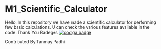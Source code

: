 # M1_Scientific_Calculator
Hello,
In this repository we have made a scientific calculator for performing few basic calculations.
U can check the various features available in the code.
Thank You
Badeges
<a href="https://app.codiga.io/public/user/github/tanmaypadhi08">
   <img src="https://api.codiga.io/public/badge/user/github/tanmaypadhi08?style=light" alt="codiga badge" />
</a>


Contributed By Tanmay Padhi
